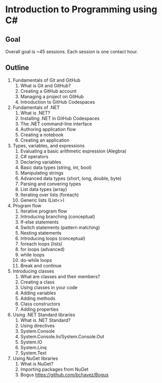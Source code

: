# Introduction to Programming using C\#

## Goal

Overall goal is ~45 sessions. Each session is one contact hour.

## Outline

1. Fundamentals of Git and GitHub
    1. What is Git and GitHub?
    1. Creating a GitHub account
    1. Managing a project on GitHub
    1. Introduction to GitHub Codespaces
1. Fundamentals of .NET
    1. What is .NET?
    1. Installing .NET in GitHub Codespaces
    1. The .NET command-line interface
    1. Authoring application flow
    1. Creating a notebook
    1. Creating an application
1. Types, variables, and expressions
    1. Evaluating a basic arithmetic expression (Alegbra)
    1. C# operators
    1. Declaring variables
    1. Basic data types (string, int, bool)
    1. Manipulating strings
    1. Advanced data types (short, long, double, byte)
    1. Parsing and convering types
    1. List data types (array)
    1. Iterating over lists (foreach)
    1. Generic lists (List<>)
1. Program flow
    1. Iterative program flow
    1. Introducing branching (conceptual)
    1. If-else statements
    1. Switch statements (pattern matching)
    1. Nesting statements
    1. Introducing loops (conceptual)
    1. foreach loops (lists)
    1. for loops (advanced)
    1. while loops
    1. do-while loops
    1. Break and continue
1. Introducing classes
    1. What are classes and their members?
    1. Creating a class
    1. Using classes in your code
    1. Adding variables
    1. Adding methods
    1. Class constructors
    1. Adding properties
1. Using .NET Standard libraries
    1. What is .NET Standard?
    1. Using directives
    1. System.Console
    1. System.Console.In/System.Console.Out
    1. System.IO
    1. System.Linq
    1. System.Text
1. Using NuGet libraries
    1. What is NuGet?
    1. Importing packages from NuGet
    1. Bogus <https://github.com/bchavez/Bogus>
